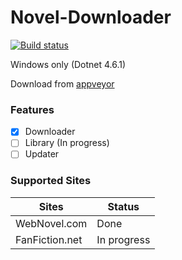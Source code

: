 # Novel-Downloader

[![Build status](https://ci.appveyor.com/api/projects/status/t8dqj3a7hv2v2b2q?svg=true)](https://ci.appveyor.com/project/gmastergreatee/novel-downloader)

Windows only (Dotnet 4.6.1)

Download from [appveyor](https://ci.appveyor.com/project/gmastergreatee/novel-downloader/build/artifacts)

### Features
- [x] Downloader
- [ ] Library (In progress)
- [ ] Updater

### Supported Sites
|Sites|Status|
|-----|------|
|WebNovel.com|Done|
|FanFiction.net|In progress|
